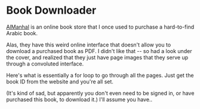# Book Downloader

[AlManhal](https://store.almanhal.com/) is an online book store that I once used to purchase a hard-to-find Arabic book. 

Alas, they have this weird online interface that doesn't allow you to download a purchased book as PDF. I didn't like that -- so had a look under the cover, and realized that they just have page images that they serve up through a convoluted interface.

Here's what is essentially a for loop to go through all the pages. Just get the book ID from the website and you're all set.

(It's kind of sad, but apparently you don't even need to be signed in, or have purchased this book, to download it.) I'll assume you have..